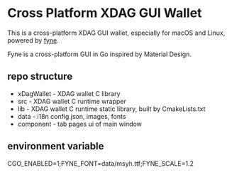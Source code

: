 # Cross Platform XDAG GUI Wallet

This is a cross-platform XDAG GUI wallet, especially for macOS and Linux, powered by [fyne](https://github.com/fyne-io/fyne).

Fyne is a cross-platform GUI in Go inspired by Material Design.

## repo structure
 - xDagWallet - XDAG wallet C library
 - src - XDAG wallet C runtime wrapper
 - lib - XDAG wallet C runtime static library, built by CmakeLists.txt
 - data - i18n config json, images, fonts
 - component - tab pages ui of main window

## environment variable

CGO_ENABLED=1;FYNE_FONT=data/msyh.ttf;FYNE_SCALE=1.2